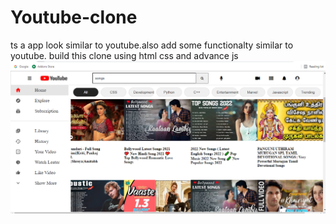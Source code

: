 # Youtube-clone
ts a app look similar to youtube.also add some functionalty similar to youtube. build this clone using html css and advance js
<img src="https://github.com/Ashwininagargoje703/Youtube-clone/blob/main/youtube-clone%20(2).png?raw=true"></img>

